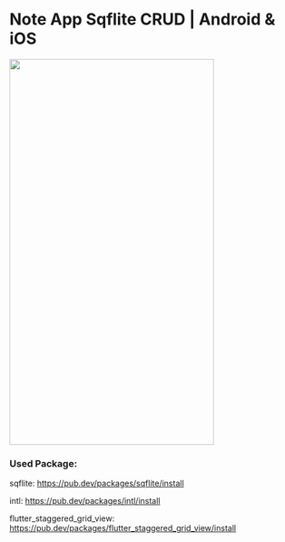 # Note App Sqflite CRUD | Android & iOS


<img src='assets/1.gif' width="360" height="680"/>

### Used Package:

sqflite: https://pub.dev/packages/sqflite/install

intl: https://pub.dev/packages/intl/install

flutter_staggered_grid_view: https://pub.dev/packages/flutter_staggered_grid_view/install
